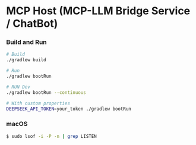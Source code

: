 # MCP Host (MCP-LLM Bridge Service / ChatBot)


### Build and Run
```bash
# Build
./gradlew build

# Run
./gradlew bootRun

# RUN Dev
./gradlew bootRun --continuous

# With custom properties
DEEPSEEK_API_TOKEN=your_token ./gradlew bootRun
```


### macOS
```sh
$ sudo lsof -i -P -n | grep LISTEN
```


